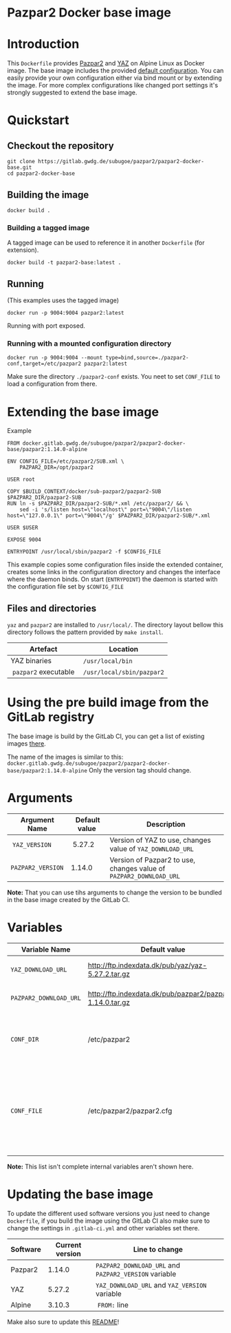 Pazpar2 Docker base image
=========================

# Introduction

This `Dockerfile` provides [Pazpar2](https://www.indexdata.com/resources/software/pazpar2/) 
and [YAZ](https://www.indexdata.com/resources/software/yaz/) on Alpine Linux as Docker image.
The base image includes the provided [default configuration](https://github.com/indexdata/pazpar2/tree/master/etc). 
You can easily provide your own configuration either via bind mount or by extending the image. 
For more complex configurations like changed port settings it's strongly suggested to extend 
the base image.

# Quickstart

## Checkout the repository

~~~~~~~~~~~~~~~~~~~~~~~~~~~~~~~~~~~~~~~~~~~~~~~~~~~~~~~~~~~~~~~~~~~~~~~~~~~~~~~~
git clone https://gitlab.gwdg.de/subugoe/pazpar2/pazpar2-docker-base.git
cd pazpar2-docker-base
~~~~~~~~~~~~~~~~~~~~~~~~~~~~~~~~~~~~~~~~~~~~~~~~~~~~~~~~~~~~~~~~~~~~~~~~~~~~~~~~

## Building the image

~~~~~~~~~~~~~~~~~~~~~~~~~~~~~~~~~~~~~~~~~~~~~~~~~~~~~~~~~~~~~~~~~~~~~~~~~~~~~~~~
docker build .
~~~~~~~~~~~~~~~~~~~~~~~~~~~~~~~~~~~~~~~~~~~~~~~~~~~~~~~~~~~~~~~~~~~~~~~~~~~~~~~~

### Building a tagged image

A tagged image can be used to reference it in another `Dockerfile` (for extension).

~~~~~~~~~~~~~~~~~~~~~~~~~~~~~~~~~~~~~~~~~~~~~~~~~~~~~~~~~~~~~~~~~~~~~~~~~~~~~~~~
docker build -t pazpar2-base:latest .
~~~~~~~~~~~~~~~~~~~~~~~~~~~~~~~~~~~~~~~~~~~~~~~~~~~~~~~~~~~~~~~~~~~~~~~~~~~~~~~~

## Running

(This examples uses the tagged image)

~~~~~~~~~~~~~~~~~~~~~~~~~~~~~~~~~~~~~~~~~~~~~~~~~~~~~~~~~~~~~~~~~~~~~~~~~~~~~~~~
docker run -p 9004:9004 pazpar2:latest
~~~~~~~~~~~~~~~~~~~~~~~~~~~~~~~~~~~~~~~~~~~~~~~~~~~~~~~~~~~~~~~~~~~~~~~~~~~~~~~~

Running with port exposed.

### Running with a mounted configuration directory

~~~~~~~~~~~~~~~~~~~~~~~~~~~~~~~~~~~~~~~~~~~~~~~~~~~~~~~~~~~~~~~~~~~~~~~~~~~~~~~~
docker run -p 9004:9004 --mount type=bind,source=./pazpar2-conf,target=/etc/pazpar2 pazpar2:latest
~~~~~~~~~~~~~~~~~~~~~~~~~~~~~~~~~~~~~~~~~~~~~~~~~~~~~~~~~~~~~~~~~~~~~~~~~~~~~~~~

Make sure the directory `./pazpar2-conf` exists. You neet to set `CONF_FILE` to load a configuration from there.

# Extending the base image

Example

~~~~~~~~~~~~~~~~~~~~~~~~~~~~~~~~~~~~~~~~~~~~~~~~~~~~~~~~~~~~~~~~~~~~~~~~~~~~~~~~
FROM docker.gitlab.gwdg.de/subugoe/pazpar2/pazpar2-docker-base/pazpar2:1.14.0-alpine

ENV CONFIG_FILE=/etc/pazpar2/SUB.xml \
    PAZPAR2_DIR=/opt/pazpar2

USER root

COPY $BUILD_CONTEXT/docker/sub-pazpar2/pazpar2-SUB $PAZPAR2_DIR/pazpar2-SUB
RUN ln -s $PAZPAR2_DIR/pazpar2-SUB/*.xml /etc/pazpar2/ && \
    sed -i 's/listen host=\"localhost\" port=\"9004\"/listen host=\"127.0.0.1\" port=\"9004\"/g' $PAZPAR2_DIR/pazpar2-SUB/*.xml

USER $USER

EXPOSE 9004

ENTRYPOINT /usr/local/sbin/pazpar2 -f $CONFIG_FILE
~~~~~~~~~~~~~~~~~~~~~~~~~~~~~~~~~~~~~~~~~~~~~~~~~~~~~~~~~~~~~~~~~~~~~~~~~~~~~~~~

This example copies some configuration files inside the extended container, creates some links in the configuration directory 
and changes the interface where the daemon binds. On start (`ENTRYPOINT`) the daemon is started with the configuration file set 
by `$CONFIG_FILE`

## Files and directories

`yaz` and `pazpar2` are installed to `/usr/local/`. The directory layout bellow this directory follows the pattern provided 
by `make install`. 

| Artefact             | Location                  |
|----------------------|---------------------------|
| YAZ binaries         | `/usr/local/bin`          |
| `pazpar2` executable | `/usr/local/sbin/pazpar2` |

# Using the pre build image from the GitLab registry

The base image is build by the GitLab CI, you can get a list of existing images [there](https://gitlab.gwdg.de/subugoe/pazpar2/pazpar2-docker-base/container_registry).

The name of the images is similar to this: `docker.gitlab.gwdg.de/subugoe/pazpar2/pazpar2-docker-base/pazpar2:1.14.0-alpine`
Only the version tag should change.

# Arguments

| Argument Name     | Default value | Description                                                        |
|-------------------|---------------|--------------------------------------------------------------------|
| `YAZ_VERSION`     | 5.27.2        | Version of YAZ to use, changes value of `YAZ_DOWNLOAD_URL`         |
| `PAZPAR2_VERSION` | 1.14.0        | Version of Pazpar2 to use, changes value of `PAZPAR2_DOWNLOAD_URL` |

**Note:** That you can use tihs arguments to change the version to be bundled in the base image created by the GitLab CI.

# Variables

| Variable Name          | Default value                                             | Description                                                                                                 | 
|------------------------|-----------------------------------------------------------|-------------------------------------------------------------------------------------------------------------|
| `YAZ_DOWNLOAD_URL`     | http://ftp.indexdata.dk/pub/yaz/yaz-5.27.2.tar.gz         | The URL of the YAZ sources                                                                                  |
| `PAZPAR2_DOWNLOAD_URL` | http://ftp.indexdata.dk/pub/pazpar2/pazpar2-1.14.0.tar.gz | The URL of the Pazpar2 sources                                                                              |
| `CONF_DIR`             | /etc/pazpar2                                              | The directory to copy the sample configuration to                                                           |
| `CONF_FILE`            | /etc/pazpar2/pazpar2.cfg                                  | The path to the configuration file, use this if you want to read a configuration file from a mounted volume |

**Note:** This list isn't complete internal variables aren't shown here.

# Updating the base image

To update the different used software versions you just need to change `Dockerfile`, if you build the image using the GitLab CI 
also make sure to change the settings in `.gitlab-ci.yml` and other variables set there.

| Software | Current version | Line to change                                        |
|----------|-----------------|-------------------------------------------------------|
| Pazpar2  | 1.14.0          | `PAZPAR2_DOWNLOAD_URL` and `PAZPAR2_VERSION` variable |
| YAZ      | 5.27.2          | `YAZ_DOWNLOAD_URL` and `YAZ_VERSION` variable         |
| Alpine   | 3.10.3          | `FROM:` line                                          |

Make also sure to update this [README](./README.md)!